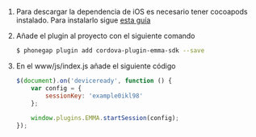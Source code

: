 1. Para descargar la dependencia de iOS es necesario tener cocoapods instalado. Para instalarlo sigue [esta guía](https://guides.cocoapods.org/using/getting-started.html#toc_3)

2. Añade el plugin al proyecto con el siguiente comando

	```bash 
	$ phonegap plugin add cordova-plugin-emma-sdk --save
	```
	
3. En el www/js/index.js añade el siguiente código

	```javascript
	$(document).on('deviceready', function () {
	    var config = {
	        sessionKey: 'example0ikl98'
	    };
	    
        window.plugins.EMMA.startSession(config);
    });
	```